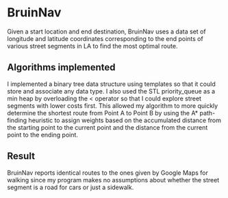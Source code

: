 # BruinNav

Given a start location and end destination, BruinNav uses a data set of
longitude and latitude coordinates corresponding to the end points of various
street segments in LA to find the most optimal route.

## Algorithms implemented
I implemented a binary tree data structure using templates so that it could 
store and associate any data type. I also used the STL priority_queue as a 
min heap by overloading the < operator so that I could explore street segments
with lower costs first. This allowed my algorithm to more quickly determine the 
shortest route from Point A to Point B by using the A* path-finding heuristic
to assign weights based on the accumulated distance from the starting point to
the current point and the distance from the current point to the ending point.

## Result
BruinNav reports identical routes to the ones given by Google Maps for walking
since my program makes no assumptions about whether the street segment is a road 
for cars or just a sidewalk.
